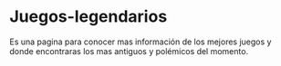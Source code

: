# Juegos-legendarios
Es una pagina para conocer mas información de los mejores juegos y donde encontraras los mas antiguos y polémicos del momento.
